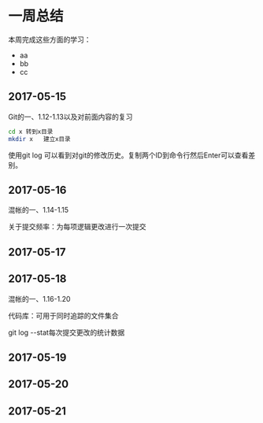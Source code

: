 # 一周总结
本周完成这些方面的学习：
* aa
* bb
* cc
## 2017-05-15
Git的一、1.12-1.13以及对前面内容的复习
```bash
cd x 转到x目录
mkdir x   建立x目录
```
使用git log 可以看到对git的修改历史。复制两个ID到命令行然后Enter可以查看差别。
## 2017-05-16
混帐的一、1.14-1.15

关于提交频率：为每项逻辑更改进行一次提交

## 2017-05-17
## 2017-05-18
混帐的一、1.16-1.20

代码库：可用于同时追踪的文件集合

git log --stat每次提交更改的统计数据
## 2017-05-19
## 2017-05-20
## 2017-05-21
